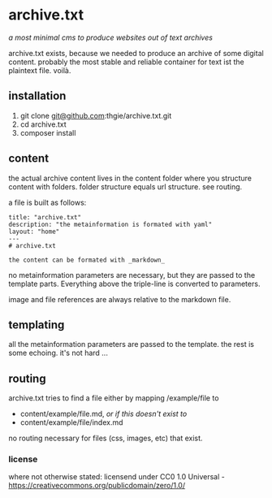 # archive.txt
_a most minimal cms to produce websites out of text archives_

archive.txt exists, because we needed to produce an archive of some digital content. probably the most stable and reliable container for text ist the plaintext file. voilà.

## installation
1. git clone git@github.com:thgie/archive.txt.git
2. cd archive.txt
3. composer install

## content
the actual archive content lives in the content folder where you structure content with folders. folder structure equals url structure. see routing.

a file is built as follows:

```
title: "archive.txt"
description: "the metainformation is formated with yaml"
layout: "home"
---
# archive.txt

the content can be formated with _markdown_
```

no metainformation parameters are necessary, but they are passed to the template parts. Everything above the triple-line is converted to parameters.

image and file references are always relative to the markdown file.

## templating
all the metainformation parameters are passed to the template. the rest is some echoing. it's not hard ...

## routing
archive.txt tries to find a file either by mapping /example/file to

- content/example/file.md, _or if this doesn't exist to_
- content/example/file/index.md

no routing necessary for files (css, images, etc) that exist.


### license
where not otherwise stated: licensend under CC0 1.0 Universal - https://creativecommons.org/publicdomain/zero/1.0/

